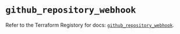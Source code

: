 # `github_repository_webhook`

Refer to the Terraform Registory for docs: [`github_repository_webhook`](https://registry.terraform.io/providers/integrations/github/5.42.0/docs/resources/repository_webhook).
